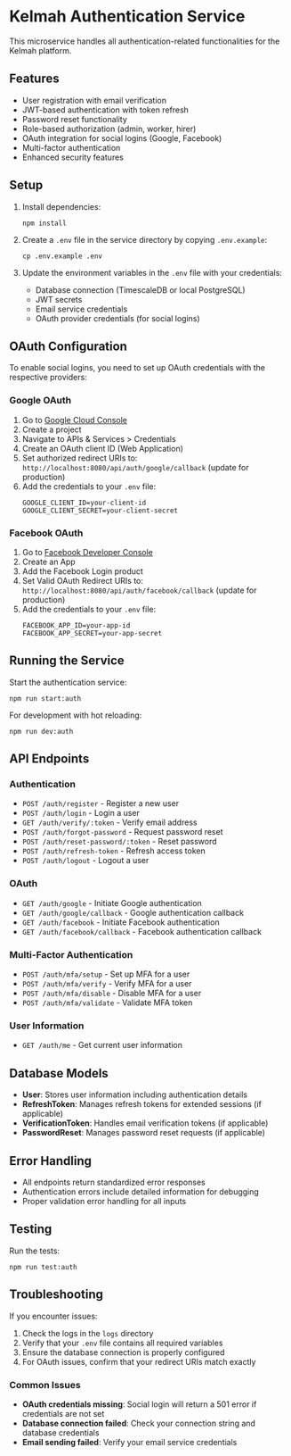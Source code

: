 # Kelmah Authentication Service

This microservice handles all authentication-related functionalities for the Kelmah platform.

## Features

- User registration with email verification
- JWT-based authentication with token refresh
- Password reset functionality
- Role-based authorization (admin, worker, hirer)
- OAuth integration for social logins (Google, Facebook)
- Multi-factor authentication
- Enhanced security features

## Setup

1. Install dependencies:
   ```
   npm install
   ```

2. Create a `.env` file in the service directory by copying `.env.example`:
   ```
   cp .env.example .env
   ```

3. Update the environment variables in the `.env` file with your credentials:
   - Database connection (TimescaleDB or local PostgreSQL)
   - JWT secrets
   - Email service credentials
   - OAuth provider credentials (for social logins)

## OAuth Configuration

To enable social logins, you need to set up OAuth credentials with the respective providers:

### Google OAuth

1. Go to [Google Cloud Console](https://console.cloud.google.com/)
2. Create a project
3. Navigate to APIs & Services > Credentials
4. Create an OAuth client ID (Web Application)
5. Set authorized redirect URIs to: `http://localhost:8080/api/auth/google/callback` (update for production)
6. Add the credentials to your `.env` file:
   ```
   GOOGLE_CLIENT_ID=your-client-id
   GOOGLE_CLIENT_SECRET=your-client-secret
   ```

### Facebook OAuth

1. Go to [Facebook Developer Console](https://developers.facebook.com/)
2. Create an App
3. Add the Facebook Login product
4. Set Valid OAuth Redirect URIs to: `http://localhost:8080/api/auth/facebook/callback` (update for production)
5. Add the credentials to your `.env` file:
   ```
   FACEBOOK_APP_ID=your-app-id
   FACEBOOK_APP_SECRET=your-app-secret
   ```

## Running the Service

Start the authentication service:

```
npm run start:auth
```

For development with hot reloading:

```
npm run dev:auth
```

## API Endpoints

### Authentication

- `POST /auth/register` - Register a new user
- `POST /auth/login` - Login a user
- `GET /auth/verify/:token` - Verify email address
- `POST /auth/forgot-password` - Request password reset
- `POST /auth/reset-password/:token` - Reset password
- `POST /auth/refresh-token` - Refresh access token
- `POST /auth/logout` - Logout a user

### OAuth

- `GET /auth/google` - Initiate Google authentication
- `GET /auth/google/callback` - Google authentication callback
- `GET /auth/facebook` - Initiate Facebook authentication
- `GET /auth/facebook/callback` - Facebook authentication callback

### Multi-Factor Authentication

- `POST /auth/mfa/setup` - Set up MFA for a user
- `POST /auth/mfa/verify` - Verify MFA for a user
- `POST /auth/mfa/disable` - Disable MFA for a user
- `POST /auth/mfa/validate` - Validate MFA token

### User Information

- `GET /auth/me` - Get current user information

## Database Models

- **User**: Stores user information including authentication details
- **RefreshToken**: Manages refresh tokens for extended sessions (if applicable)
- **VerificationToken**: Handles email verification tokens (if applicable)
- **PasswordReset**: Manages password reset requests (if applicable)

## Error Handling

- All endpoints return standardized error responses
- Authentication errors include detailed information for debugging
- Proper validation error handling for all inputs

## Testing

Run the tests:

```
npm run test:auth
```

## Troubleshooting

If you encounter issues:

1. Check the logs in the `logs` directory
2. Verify that your `.env` file contains all required variables
3. Ensure the database connection is properly configured
4. For OAuth issues, confirm that your redirect URIs match exactly

### Common Issues

- **OAuth credentials missing**: Social login will return a 501 error if credentials are not set
- **Database connection failed**: Check your connection string and database credentials
- **Email sending failed**: Verify your email service credentials 